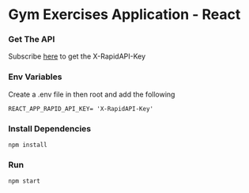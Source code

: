 # Gym Exercises Application - React

### Get The API
Subscribe [here](https://rapidapi.com/justin-WFnsXH_t6/api/exercisedb/) to get the  X-RapidAPI-Key

### Env Variables

Create a .env file in then root and add the following
```
REACT_APP_RAPID_API_KEY= 'X-RapidAPI-Key'
```

### Install Dependencies
```
npm install
```

### Run
```
npm start
```
